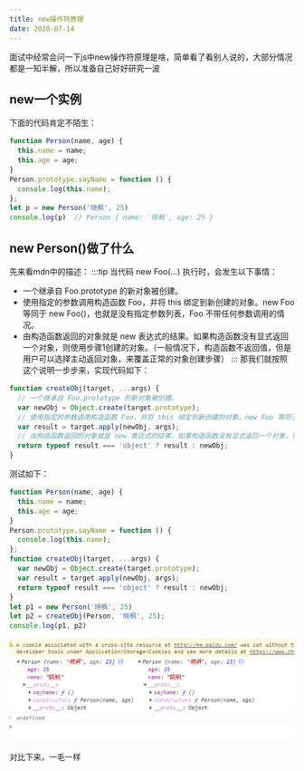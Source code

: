 ```yaml
---
title: new操作符原理
date: 2020-07-14
---
```

面试中经常会问一下js中new操作符原理是啥，简单看了看别人说的，大部分情况都是一知半解，所以准备自己好好研究一波

## new一个实例
下面的代码肯定不陌生：
```js
function Person(name, age) {
  this.name = name;
  this.age = age;
}
Person.prototype.sayName = function () {
  console.log(this.name);
};
let p = new Person('晓枫', 25)
console.log(p)  // Person { name: '晓枫', age: 25 }
```

## new Person()做了什么
先来看mdn中的描述：
:::tip
当代码 new Foo(...) 执行时，会发生以下事情：

- 一个继承自 Foo.prototype 的新对象被创建。
- 使用指定的参数调用构造函数 Foo，并将 this 绑定到新创建的对象。new Foo 等同于 new Foo()，也就是没有指定参数列表，Foo 不带任何参数调用的情况。
- 由构造函数返回的对象就是 new 表达式的结果。如果构造函数没有显式返回一个对象，则使用步骤1创建的对象。（一般情况下，构造函数不返回值，但是用户可以选择主动返回对象，来覆盖正常的对象创建步骤）
:::
那我们就按照这个说明一步步来，实现代码如下：
```js
function createObj(target, ...args) {
  // 一个继承自 Foo.prototype 的新对象被创建。
  var newObj = Object.create(target.prototype);
  // 使用指定的参数调用构造函数 Foo，并将 this 绑定到新创建的对象。new Foo 等同于 new Foo()，也就是没有指定参数列表，Foo 不带任何参数调用的情况。
  var result = target.apply(newObj, args);
  // 由构造函数返回的对象就是 new 表达式的结果。如果构造函数没有显式返回一个对象，则使用步骤1创建的对象。（一般情况下，构造函数不返回值，但是用户可以选择主动返回对象，来覆盖正常的对象创建步骤）
  return typeof result === 'object' ? result : newObj;
}
```
测试如下：
```js
function Person(name, age) {
  this.name = name;
  this.age = age;
}
Person.prototype.sayName = function () {
  console.log(this.name);
};
function createObj(target, ...args) {
  var newObj = Object.create(target.prototype);
  var result = target.apply(newObj, args);
  return typeof result === 'object' ? result : newObj;
}
let p1 = new Person('晓枫', 25)
let p2 = createObj(Person, '晓枫', 25);
console.log(p1, p2)
```
![new](../../images/JS/new.png)

对比下来，一毛一样